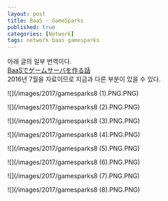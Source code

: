 ```yaml
---
layout: post
title: BaaS - GameSparks
published: true
categories: [Network]
tags: network baas gamesparks 
---
```

아래 글의 일부 번역이다.   
[BaaSでゲームサーバを作る話](https://www.slideshare.net/TomokazuTochi/baas-63829277)  
2016년 7월을 자료이므로 지금과 다른 부분이 있을 수 있다.   
       
![](/images/2017/gamesparks8 (1).PNG.PNG)  
  
![](/images/2017/gamesparks8 (2).PNG.PNG)  
    
![](/images/2017/gamesparks8 (3).PNG.PNG)  
  
![](/images/2017/gamesparks8 (4).PNG.PNG)  
  
![](/images/2017/gamesparks8 (5).PNG.PNG)  
  
![](/images/2017/gamesparks8 (6).PNG.PNG)  
    
![](/images/2017/gamesparks8 (7).PNG.PNG)  
  
![](/images/2017/gamesparks8 (8).PNG.PNG)  
    